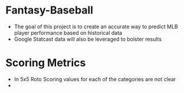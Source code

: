 # Fantasy-Baseball
* The goal of this project is to create an accurate way to predict MLB player performance based on historical data
* Google Statcast data will also be leveraged to bolster results


# Scoring Metrics
* In 5x5 Roto Scoring values for each of the categories are not clear
* 
